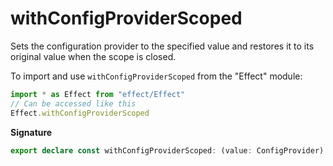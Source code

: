 # withConfigProviderScoped

Sets the configuration provider to the specified value and restores it to its original value
when the scope is closed.

To import and use `withConfigProviderScoped` from the "Effect" module:

```ts
import * as Effect from "effect/Effect"
// Can be accessed like this
Effect.withConfigProviderScoped
```

**Signature**

```ts
export declare const withConfigProviderScoped: (value: ConfigProvider) => Effect<Scope.Scope, never, void>
```
